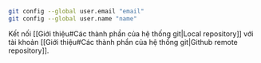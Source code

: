 
```bash
git config --global user.email "email"
git config --global user.name "name"
```

Kết nối [[Giới thiệu#Các thành phần của hệ thống git|Local repository]] với tài khoản [[Giới thiệu#Các thành phần của hệ thống git|Github remote repository]].
